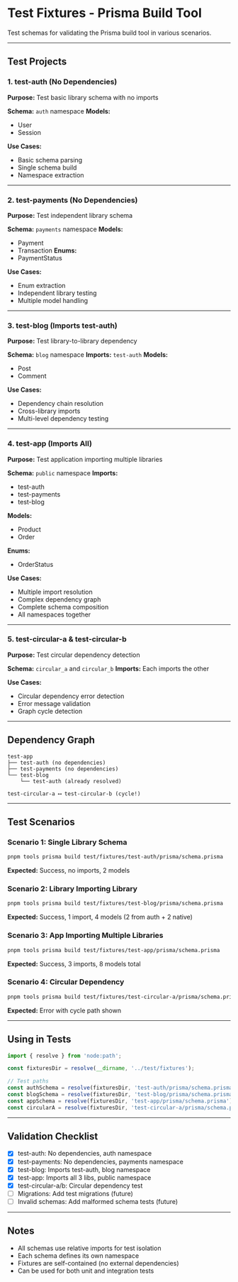 # Test Fixtures - Prisma Build Tool

Test schemas for validating the Prisma build tool in various scenarios.

---

## Test Projects

### 1. test-auth (No Dependencies)

**Purpose:** Test basic library schema with no imports

**Schema:** `auth` namespace
**Models:**
- User
- Session

**Use Cases:**
- Basic schema parsing
- Single schema build
- Namespace extraction

---

### 2. test-payments (No Dependencies)

**Purpose:** Test independent library schema

**Schema:** `payments` namespace
**Models:**
- Payment
- Transaction
**Enums:**
- PaymentStatus

**Use Cases:**
- Enum extraction
- Independent library testing
- Multiple model handling

---

### 3. test-blog (Imports test-auth)

**Purpose:** Test library-to-library dependency

**Schema:** `blog` namespace
**Imports:** `test-auth`
**Models:**
- Post
- Comment

**Use Cases:**
- Dependency chain resolution
- Cross-library imports
- Multi-level dependency testing

---

### 4. test-app (Imports All)

**Purpose:** Test application importing multiple libraries

**Schema:** `public` namespace
**Imports:**
- test-auth
- test-payments
- test-blog

**Models:**
- Product
- Order

**Enums:**
- OrderStatus

**Use Cases:**
- Multiple import resolution
- Complex dependency graph
- Complete schema composition
- All namespaces together

---

### 5. test-circular-a & test-circular-b

**Purpose:** Test circular dependency detection

**Schema:** `circular_a` and `circular_b`
**Imports:** Each imports the other

**Use Cases:**
- Circular dependency error detection
- Error message validation
- Graph cycle detection

---

## Dependency Graph

```
test-app
├── test-auth (no dependencies)
├── test-payments (no dependencies)
└── test-blog
    └── test-auth (already resolved)

test-circular-a ⟷ test-circular-b (cycle!)
```

---

## Test Scenarios

### Scenario 1: Single Library Schema
```bash
pnpm tools prisma build test/fixtures/test-auth/prisma/schema.prisma
```
**Expected:** Success, no imports, 2 models

### Scenario 2: Library Importing Library
```bash
pnpm tools prisma build test/fixtures/test-blog/prisma/schema.prisma
```
**Expected:** Success, 1 import, 4 models (2 from auth + 2 native)

### Scenario 3: App Importing Multiple Libraries
```bash
pnpm tools prisma build test/fixtures/test-app/prisma/schema.prisma
```
**Expected:** Success, 3 imports, 8 models total

### Scenario 4: Circular Dependency
```bash
pnpm tools prisma build test/fixtures/test-circular-a/prisma/schema.prisma
```
**Expected:** Error with cycle path shown

---

## Using in Tests

```typescript
import { resolve } from 'node:path';

const fixturesDir = resolve(__dirname, '../test/fixtures');

// Test paths
const authSchema = resolve(fixturesDir, 'test-auth/prisma/schema.prisma');
const blogSchema = resolve(fixturesDir, 'test-blog/prisma/schema.prisma');
const appSchema = resolve(fixturesDir, 'test-app/prisma/schema.prisma');
const circularA = resolve(fixturesDir, 'test-circular-a/prisma/schema.prisma');
```

---

## Validation Checklist

- [x] test-auth: No dependencies, auth namespace
- [x] test-payments: No dependencies, payments namespace
- [x] test-blog: Imports test-auth, blog namespace
- [x] test-app: Imports all 3 libs, public namespace
- [x] test-circular-a/b: Circular dependency test
- [ ] Migrations: Add test migrations (future)
- [ ] Invalid schemas: Add malformed schema tests (future)

---

## Notes

- All schemas use relative imports for test isolation
- Each schema defines its own namespace
- Fixtures are self-contained (no external dependencies)
- Can be used for both unit and integration tests
